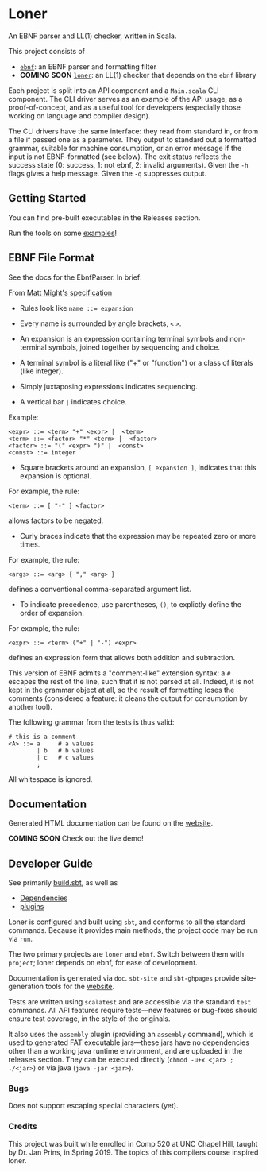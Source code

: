 # Loner

An EBNF parser and LL(1) checker, written in Scala.

This project consists of

  - [`ebnf`](./ebnf/): an EBNF parser and formatting filter
  - **COMING SOON** [`loner`](./src/): an LL(1) checker that depends on the
    `ebnf` library

Each project is split into an API component and a `Main.scala` CLI component.
The CLI driver serves as an example of the API usage, as a proof-of-concept,
and as a useful tool for developers (especially those working on language and
compiler design).

The CLI drivers have the same interface: they read from standard in, or from a
file if passed one as a parameter. They output to standard out a formatted
grammar, suitable for machine consumption, or an error message if the input is
not EBNF-formatted (see below). The exit status reflects the success state (0:
success, 1: not ebnf, 2: invalid arguments). Given the `-h` flags gives a help
message. Given the `-q` suppresses output.

## Getting Started

You can find pre-built executables in the Releases section.

Run the tools on some [examples](./examples)!

## EBNF File Format

See the docs for the EbnfParser. In brief:

From [Matt Might's specification](http://matt.might.net/articles/grammars-bnf-ebnf/)

 - Rules look like `name ::= expansion`

 - Every name is surrounded by angle brackets, `<` `>`.

 - An expansion is an expression containing terminal symbols and non-terminal
   symbols, joined together by sequencing and choice.

 - A terminal symbol is a literal like ("+" or "function") or a class of
   literals (like integer).

 - Simply juxtaposing expressions indicates sequencing.

 - A vertical bar `|` indicates choice.

Example:
```
<expr> ::= <term> "+" <expr> |  <term>
<term> ::= <factor> "*" <term> |  <factor>
<factor> ::= "(" <expr> ")" |  <const>
<const> ::= integer
```

 - Square brackets around an expansion, `[ expansion ]`, indicates that this
   expansion is optional.

For example, the rule:
```
<term> ::= [ "-" ] <factor>
```
allows factors to be negated.

 - Curly braces indicate that the expression may be repeated zero or more times.

For example, the rule:
```
<args> ::= <arg> { "," <arg> }
```
defines a conventional comma-separated argument list.

 - To indicate precedence, use parentheses, `()`, to explictly define the order
   of expansion.

For example, the rule:
```
<expr> ::= <term> ("+" | "-") <expr>
```
defines an expression form that allows both addition and subtraction.

This version of EBNF admits a "comment-like" extension syntax: a `#` escapes
the rest of the line, such that it is not parsed at all. Indeed, it is not
kept in the grammar object at all, so the result of formatting loses the
comments (considered a feature: it cleans the output for consumption by
another tool).

The following grammar from the tests is thus valid:
```
# this is a comment
<A> ::= a     # a values
        | b   # b values
        | c   # c values
        ;
```

All whitespace is ignored.

## Documentation

Generated HTML documentation can be found on the [website][site].

**COMING SOON** Check out the live demo!

## Developer Guide

See primarily [build.sbt](./build.sbt), as well as

  - [Dependencies](./project/Dependencies.scala)
  - [plugins](./project/plugins.sbt)

Loner is configured and built using `sbt`, and conforms to all the standard
commands. Because it provides main methods, the project code may be run via
`run`.

The two primary projects are `loner` and `ebnf`. Switch between them with
`project`; loner depends on ebnf, for ease of development.

Documentation is generated via `doc`. `sbt-site` and `sbt-ghpages` provide
site-generation tools for the [website][site].

Tests are written using `scalatest` and are accessible via the standard `test`
commands. All API features require tests—new features or bug-fixes should ensure
test coverage, in the style of the originals.

It also uses the `assembly` plugin (providing an `assembly` command), which is
used to generated FAT executable jars—these jars have no dependencies other than
a working java runtime environment, and are uploaded in the releases section.
They can be executed directly (`chmod -u+x <jar> ; ./<jar>`) or via java (`java
-jar <jar>`).

### Bugs

Does not support escaping special characters (yet).

### Credits

This project was built while enrolled in Comp 520 at UNC Chapel Hill, taught by
Dr. Jan Prins, in Spring 2019. The topics of this compilers course inspired
loner.

[site]: https://benknoble.github.io/loner/
